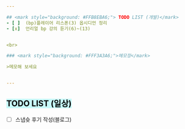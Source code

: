 ```yaml
---  

## <mark style="background: #FFB8EBA6;"> TODO LIST (개발)</mark>
- [ ]  (bp)플레이어 리스폰(3) 옵시디언 정리
- [x]  언리얼 bp 강의 듣기(6)~(13)


<br>

### <mark style="background: #FFF3A3A6;">메모장</mark>

>메모해 보세요


---
```


## <mark style="background: #ABF7F7A6;">TODO LIST (일상)</mark>

- [ ]  스냅슛 후기 작성(블로그)
 
